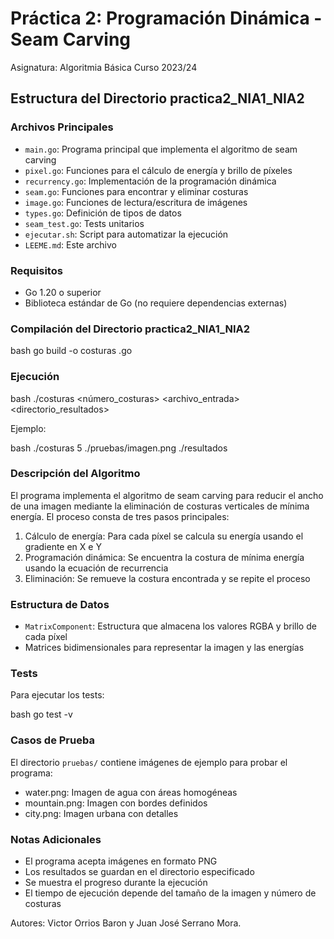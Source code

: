 # Práctica 2: Programación Dinámica - Seam Carving
Asignatura: Algoritmia Básica
Curso 2023/24

## Estructura del Directorio practica2_NIA1_NIA2

### Archivos Principales
- `main.go`: Programa principal que implementa el algoritmo de seam carving
- `pixel.go`: Funciones para el cálculo de energía y brillo de píxeles
- `recurrency.go`: Implementación de la programación dinámica
- `seam.go`: Funciones para encontrar y eliminar costuras
- `image.go`: Funciones de lectura/escritura de imágenes
- `types.go`: Definición de tipos de datos
- `seam_test.go`: Tests unitarios
- `ejecutar.sh`: Script para automatizar la ejecución
- `LEEME.md`: Este archivo

### Requisitos
- Go 1.20 o superior
- Biblioteca estándar de Go (no requiere dependencias externas)

### Compilación del Directorio practica2_NIA1_NIA2

bash
go build -o costuras .go

### Ejecución

bash
./costuras <número_costuras> <archivo_entrada> <directorio_resultados>

Ejemplo:

bash
./costuras 5 ./pruebas/imagen.png ./resultados


### Descripción del Algoritmo
El programa implementa el algoritmo de seam carving para reducir el ancho de una imagen mediante la eliminación de costuras verticales de mínima energía. El proceso consta de tres pasos principales:

1. Cálculo de energía: Para cada píxel se calcula su energía usando el gradiente en X e Y
2. Programación dinámica: Se encuentra la costura de mínima energía usando la ecuación de recurrencia
3. Eliminación: Se remueve la costura encontrada y se repite el proceso

### Estructura de Datos
- `MatrixComponent`: Estructura que almacena los valores RGBA y brillo de cada píxel
- Matrices bidimensionales para representar la imagen y las energías

### Tests
Para ejecutar los tests:

bash
go test -v



### Casos de Prueba
El directorio `pruebas/` contiene imágenes de ejemplo para probar el programa:
- water.png: Imagen de agua con áreas homogéneas
- mountain.png: Imagen con bordes definidos
- city.png: Imagen urbana con detalles

### Notas Adicionales
- El programa acepta imágenes en formato PNG
- Los resultados se guardan en el directorio especificado
- Se muestra el progreso durante la ejecución
- El tiempo de ejecución depende del tamaño de la imagen y número de costuras

Autores: Victor Orrios Baron y Juan José Serrano Mora.